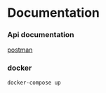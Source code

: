 # Documentation

### Api documentation
[postman](https://documenter.getpostman.com/view/26733994/2s93eSZaVB)

### docker
```sh
docker-compose up
```